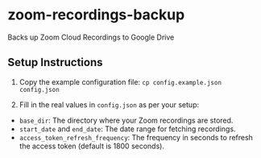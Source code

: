 # zoom-recordings-backup
Backs up Zoom Cloud Recordings to Google Drive

## Setup Instructions
1. Copy the example configuration file:
```cp config.example.json config.json```

2. Fill in the real values in `config.json` as per your setup:
- `base_dir`: The directory where your Zoom recordings are stored.
- `start_date` and `end_date`: The date range for fetching recordings.
- `access_token_refresh_frequency`: The frequency in seconds to refresh the access token (default is 1800 seconds).
